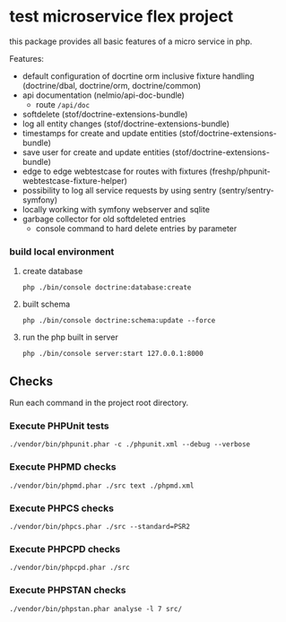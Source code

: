 # test microservice flex project

this package provides all basic features of a micro service in php.

Features:
* default configuration of docrtine orm inclusive fixture handling (doctrine/dbal, doctrine/orm, doctrine/common)
* api documentation (nelmio/api-doc-bundle)
  * route `/api/doc`
* softdelete (stof/doctrine-extensions-bundle)
* log all entity changes (stof/doctrine-extensions-bundle)
* timestamps for create and update entities (stof/doctrine-extensions-bundle)
* save user for create and update entities (stof/doctrine-extensions-bundle)
* edge to edge webtestcase for routes with fixtures (freshp/phpunit-webtestcase-fixture-helper)
* possibility to log all service requests by using sentry (sentry/sentry-symfony)
* locally working with symfony webserver and sqlite
* garbage collector for old softdeleted entries
  * console command to hard delete entries by parameter 

### build local environment
1. create database
    ```
    php ./bin/console doctrine:database:create
    ```
2. built schema
    ```
    php ./bin/console doctrine:schema:update --force
    ```
3. run the php built in server
    ```
    php ./bin/console server:start 127.0.0.1:8000
    ```

## Checks
Run each command in the project root directory.

### Execute PHPUnit tests
```
./vendor/bin/phpunit.phar -c ./phpunit.xml --debug --verbose
```

### Execute PHPMD checks
```
./vendor/bin/phpmd.phar ./src text ./phpmd.xml
```

### Execute PHPCS checks
```
./vendor/bin/phpcs.phar ./src --standard=PSR2
```

### Execute PHPCPD checks
```
./vendor/bin/phpcpd.phar ./src
```

### Execute PHPSTAN checks
```
./vendor/bin/phpstan.phar analyse -l 7 src/
```
